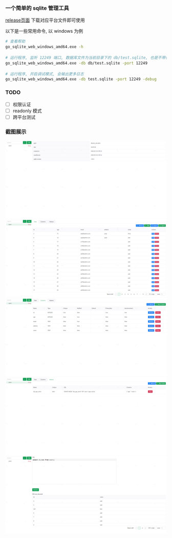### 一个简单的 sqlite 管理工具


[release页面](https://github.com/fuxingjun/go-sqlite-web/releases/) 下载对应平台文件即可使用

以下是一些常用命令, 以 windows 为例
```bash
# 查看帮助
go_sqlite_web_windows_amd64.exe -h

# 运行程序, 监听 12249 端口, 数据库文件为当前目录下的 db/test.sqlite, 也是不带任何参数的默认行为
go_sqlite_web_windows_amd64.exe -db db/test.sqlite -port 12249

# 运行程序, 开启调试模式, 会输出更多日志
go_sqlite_web_windows_amd64.exe -db test.sqlite -port 12249 -debug
```

### TODO
- [ ] 权限认证
- [ ] readonly 模式
- [ ] 跨平台测试

### 截图展示
![image](./docs/images/index.png)
![image](./docs/images/tableData.png)
![image](./docs/images/tableColumns.png)
![image](./docs/images/tableIndexs.png)
![image](./docs/images/query.png)